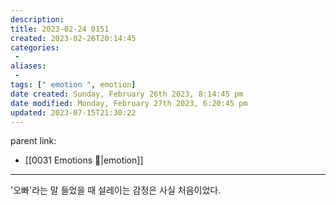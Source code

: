 ```yaml
---
description:
title: 2023-02-24 0151
created: 2023-02-26T20:14:45
categories: 
 - 
aliases: 
 - 
tags: [" emotion ", emotion]
date created: Sunday, February 26th 2023, 8:14:45 pm
date modified: Monday, February 27th 2023, 6:20:45 pm
updated: 2023-07-15T21:30:22
---
```

parent link: 
- [[0031 Emotions 🤔|emotion]]

---

'오빠'라는 말 들었을 때 설레이는 감정은 사실 처음이었다.
